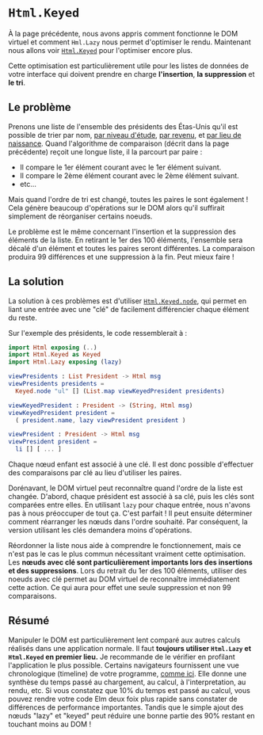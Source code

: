 # `Html.Keyed`

À la page précédente, nous avons appris comment fonctionne le DOM virtuel et comment `Hml.Lazy` nous permet d'optimiser le rendu. Maintenant nous allons voir [`Html.Keyed`](https://package.elm-lang.org/packages/elm/html/latest/Html-Keyed/) pour l'optimiser encore plus.

Cette optimisation est particulièrement utile pour les listes de données de votre interface qui doivent prendre en charge **l'insertion**, **la suppression** et **le tri**.


## Le problème

Prenons une liste de l'ensemble des présidents des Étas-Unis qu'il est possible de trier par nom, [par niveau d'étude](https://en.wikipedia.org/wiki/List_of_Presidents_of_the_United_States_by_education), [par revenu](https://en.wikipedia.org/wiki/List_of_Presidents_of_the_United_States_by_net_worth), et [par lieu de naissance](https://en.wikipedia.org/wiki/List_of_Presidents_of_the_United_States_by_home_state).
Quand l'algorithme de comparaison (décrit dans la page précédente) reçoit une longue liste, il la parcourt par paire :

- Il compare le 1er élément courant avec le 1er élément suivant.
- Il compare le 2ème élément courant avec le 2ème élément suivant.
- etc...

Mais quand l'ordre de tri est changé, toutes les paires le sont également ! Cela génère beaucoup d'opérations sur le DOM alors qu'il suffirait simplement de réorganiser certains noeuds.

Le problème est le même concernant l'insertion et la suppression des éléments de la liste. En retirant le 1er des 100 éléments, l'ensemble sera décalé d'un élément et toutes les paires seront différentes. La comparaison produira 99 différences et une suppression à la fin. Peut mieux faire !


## La solution


La solution à ces problèmes est d'utiliser [`Html.Keyed.node`](https://package.elm-lang.org/packages/elm/html/latest/Html-Keyed#node), qui permet en liant une entrée avec une "clé" de facilement différencier chaque élément du reste.

Sur l'exemple des présidents, le code ressemblerait à :

```elm
import Html exposing (..)
import Html.Keyed as Keyed
import Html.Lazy exposing (lazy)

viewPresidents : List President -> Html msg
viewPresidents presidents =
  Keyed.node "ul" [] (List.map viewKeyedPresident presidents)

viewKeyedPresident : President -> (String, Html msg)
viewKeyedPresident president =
  ( president.name, lazy viewPresident president )

viewPresident : President -> Html msg
viewPresident president =
  li [] [ ... ]
```

Chaque nœud enfant est associé à une clé. Il est donc possible d'effectuer des comparaisons par clé au lieu d'utiliser les paires.

Dorénavant, le DOM virtuel peut reconnaître quand l'ordre de la liste est changée. D'abord, chaque président est associé à sa clé, puis les clés sont comparées entre elles. En utilisant `lazy` pour chaque entrée, nous n'avons pas à nous préoccuper de tout ça. C'est parfait ! Il peut ensuite déterminer comment réarranger les nœuds dans l'ordre souhaité. Par conséquent, la version utilisant les clés demandera moins d'opérations.

Réordonner la liste nous aide à comprendre le fonctionnement, mais ce n'est pas le cas le plus commun nécessitant vraiment cette optimisation. Les **nœuds avec clé sont particulièrement importants lors des insertions et des suppressions**. Lors du retrait du 1er des 100 éléments, utiliser des noeuds avec clé permet au DOM virtuel de reconnaître immédiatement cette action. Ce qui aura pour effet une seule suppression et non 99 comparaisons.


## Résumé

Manipuler le DOM est particulièrement lent comparé aux autres calculs réalisés dans une application normale. Il faut **toujours utiliser `Html.Lazy` et `Html.Keyed` en premier lieu.** Je recommande de le vérifier en profilant l'application le plus possible. Certains navigateurs fournissent une vue chronologique (timeline) de votre programme, [comme ici](https://developers.google.com/web/tools/chrome-devtools/evaluate-performance/reference). Elle donne une synthèse du temps passé au chargement, au calcul, à l'interpretation, au rendu, etc. Si vous constatez que 10% du temps est passé au calcul, vous pouvez rendre votre code Elm deux foix plus rapide sans constater de différences de performance importantes. Tandis que le simple ajout des nœuds "lazy" et "keyed" peut réduire une bonne partie des 90% restant en touchant moins au DOM !
